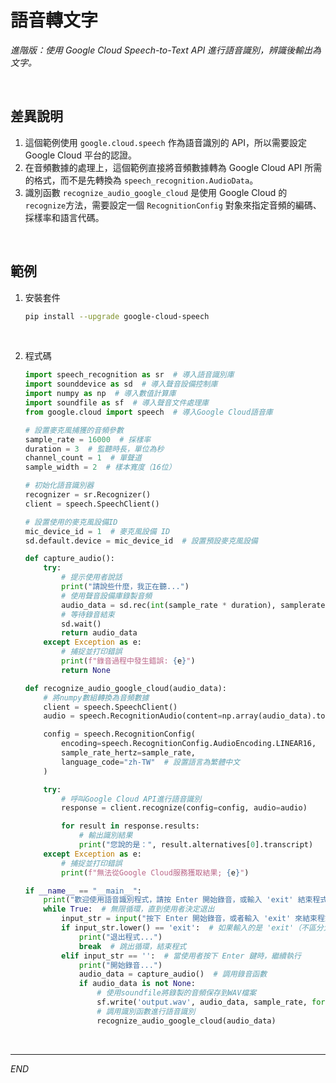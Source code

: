 # 語音轉文字

_進階版：使用 Google Cloud Speech-to-Text API 進行語音識別，辨識後輸出為文字。_

<br>

## 差異說明

1. 這個範例使用 `google.cloud.speech` 作為語音識別的 API，所以需要設定 Google Cloud 平台的認證。
2. 在音頻數據的處理上，這個範例直接將音頻數據轉為 Google Cloud API 所需的格式，而不是先轉換為 `speech_recognition.AudioData`。
3. 識別函數 `recognize_audio_google_cloud` 是使用 Google Cloud 的 `recognize`方法，需要設定一個 `RecognitionConfig` 對象來指定音頻的編碼、採樣率和語言代碼。

<br>

## 範例

1. 安裝套件

   ```bash
   pip install --upgrade google-cloud-speech
   ```

<br>

2. 程式碼

   ```python
   import speech_recognition as sr  # 導入語音識別庫
   import sounddevice as sd  # 導入聲音設備控制庫
   import numpy as np  # 導入數值計算庫
   import soundfile as sf  # 導入聲音文件處理庫
   from google.cloud import speech  # 導入Google Cloud語音庫

   # 設置麥克風捕獲的音頻參數
   sample_rate = 16000  # 採樣率
   duration = 3  # 監聽時長，單位為秒
   channel_count = 1  # 單聲道
   sample_width = 2  # 樣本寬度（16位）

   # 初始化語音識別器
   recognizer = sr.Recognizer()
   client = speech.SpeechClient()

   # 設置使用的麥克風設備ID
   mic_device_id = 1  # 麥克風設備 ID
   sd.default.device = mic_device_id  # 設置預設麥克風設備

   def capture_audio():
       try:
           # 提示使用者說話
           print("請說些什麼，我正在聽...")  
           # 使用聲音設備庫錄製音頻
           audio_data = sd.rec(int(sample_rate * duration), samplerate=sample_rate, channels=channel_count, dtype='int16')
           # 等待錄音結束
           sd.wait()  
           return audio_data
       except Exception as e:
           # 捕捉並打印錯誤
           print(f"錄音過程中發生錯誤: {e}")  
           return None

   def recognize_audio_google_cloud(audio_data):
       # 將numpy數組轉換為音頻數據
       client = speech.SpeechClient()
       audio = speech.RecognitionAudio(content=np.array(audio_data).tobytes())

       config = speech.RecognitionConfig(
           encoding=speech.RecognitionConfig.AudioEncoding.LINEAR16,
           sample_rate_hertz=sample_rate,
           language_code="zh-TW"  # 設置語言為繁體中文
       )

       try:
           # 呼叫Google Cloud API進行語音識別
           response = client.recognize(config=config, audio=audio)

           for result in response.results:
               # 輸出識別結果
               print("您說的是：", result.alternatives[0].transcript)  
       except Exception as e:
           # 捕捉並打印錯誤
           print(f"無法從Google Cloud服務獲取結果; {e}")  

   if __name__ == "__main__":
       print("歡迎使用語音識別程式，請按 Enter 開始錄音，或輸入 'exit' 結束程式。")
       while True:  # 無限循環，直到使用者決定退出
           input_str = input("按下 Enter 開始錄音，或者輸入 'exit' 來結束程式：")  # 提供操作指示
           if input_str.lower() == 'exit':  # 如果輸入的是 'exit'（不區分大小寫）
               print("退出程式...")
               break  # 跳出循環，結束程式
           elif input_str == '':  # 當使用者按下 Enter 鍵時，繼續執行
               print("開始錄音...")
               audio_data = capture_audio()  # 調用錄音函數
               if audio_data is not None:
                   # 使用soundfile將錄製的音頻保存到WAV檔案
                   sf.write('output.wav', audio_data, sample_rate, format='WAV', subtype='PCM_16')
                   # 調用識別函數進行語音識別
                   recognize_audio_google_cloud(audio_data)
   ```

<br>

---

_END_
